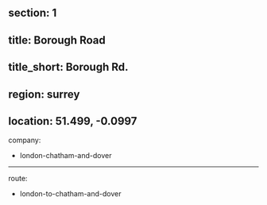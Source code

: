 section: 1
----
title: Borough Road
----
title_short: Borough Rd.
----
region: surrey
----
location: 51.499, -0.0997
----
company:
- london-chatham-and-dover
----
route:
- london-to-chatham-and-dover

